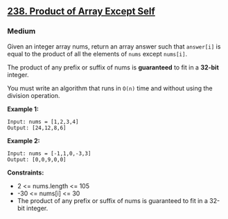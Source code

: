 ## [238. Product of Array Except Self](https://leetcode.com/problems/product-of-array-except-self/)
### Medium

Given an integer array nums, return an array answer such that `answer[i]` is equal to the product of all the elements of `nums` except `nums[i]`.

The product of any prefix or suffix of nums is **guaranteed** to fit in a **32-bit** integer.

You must write an algorithm that runs in `O(n)` time and without using the division operation.


__Example 1:__
```
Input: nums = [1,2,3,4]
Output: [24,12,8,6]
```

__Example 2:__
```
Input: nums = [-1,1,0,-3,3]
Output: [0,0,9,0,0]
```

__Constraints:__
* 2 <= nums.length <= 105
* -30 <= nums[i] <= 30
* The product of any prefix or suffix of nums is guaranteed to fit in a 32-bit integer.
